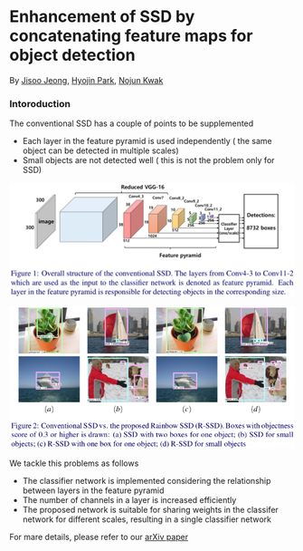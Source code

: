 # Enhancement of SSD by concatenating feature maps for object detection

By [Jisoo Jeong](http://mipal.snu.ac.kr/index.php/Jisoo_Jeong), [Hyojin Park](http://mipal.snu.ac.kr/index.php/Hyojin_Park), [Nojun Kwak](http://mipal.snu.ac.kr/index.php/Nojun_Kwak)

### Intoroduction

The conventional SSD has a couple of points to be supplemented
   * Each layer in the feature pyramid is used independently ( the same object can be detected in multiple scales)
   * Small objects are not detected well ( this is not the problem only for SSD)

<p align="center">
<img src="image/conventional_ssd.png" alt="SSD Framework" width="800px">
</p>

<p align="center">
<img src="image/compared.png" alt="SSD Images vs R-SSD Images" width="800px">
</p>

We tackle this problems as follows
   * The classifier network is implemented considering the relationship between layers in the feature pyramid
   * The number of channels in a layer is increased efficiently
   * The proposed network is suitable for sharing weights in the classifer network for different scales, resulting in a single classifier network

For mare details, please refer to our [arXiv paper](https://arxiv.org/abs/1705.09587)


